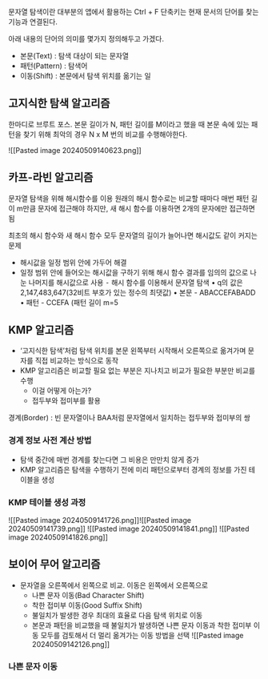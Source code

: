 문자열 탐색이란 대부분의 앱에서 활용하는 Ctrl + F 단축키는 현재 문서의 단어를 찾는 기능과 연결된다.

아래 내용의 단어의 의미를 몇가지 정의해두고 가겠다.
* 본문(Text) : 탐색 대상이 되는 문자열 
* 패턴(Pattern) : 탐색어 
* 이동(Shift) : 본문에서 탐색 위치를 옮기는 일


## 고지식한 탐색 알고리즘
한마디로 브루트 포스. 본문 길이가 N, 패턴 길이를 M이라고 했을 때 본문 속에 있는 패턴을 찾기 위해 최악의 경우 N x M 번의 비교를 수행해야한다.

![[Pasted image 20240509140623.png]]


## 카프-라빈 알고리즘
문자열 탐색을 위해 해시함수를 이용
원래의 해시 함수로는 비교할 때마다 매번 패턴 길이 m만큼 문자에 접근해야 하지만, 새 해시 함수를 이용하면 2개의 문자에만 접근하면 됨

최초의 해시 함수와 새 해시 함수 모두 문자열의 길이가 늘어나면 해시값도 같이 커지는 문제 
* 해시값을 일정 범위 안에 가두어 해결 
* 일정 범위 안에 들어오는 해시값을 구하기 위해 해시 함수 결과를 임의의 값으로 나눈 나머지를 해시값으로 사용
⁃ 해시 함수를 이용해서 문자열 탐색 • q의 값은 2,147,483,647(32비트 부호가 있는 정수의 최댓값) • 본문 - ABACCEFABADD • 패턴 - CCEFA (패턴 길이 m=5


## KMP 알고리즘
* ‘고지식한 탐색’처럼 탐색 위치를 본문 왼쪽부터 시작해서 오른쪽으로 옮겨가며 문자를 직접 비교하는 방식으로 동작 
* KMP 알고리즘은 비교할 필요 없는 부분은 지나치고 비교가 필요한 부분만 비교를 수행
	* 이걸 어떻게 아는가?
	* 접두부와 접미부를 활용

경계(Border) : 빈 문자열이나 BAA처럼 문자열에서 일치하는 접두부와 접미부의 쌍

### 경계 정보 사전 계산 방법 
* 탐색 중간에 매번 경계를 찾는다면 그 비용은 만만치 않게 증가 
* KMP 알고리즘은 탐색을 수행하기 전에 미리 패턴으로부터 경계의 정보를 가진 테이블을 생성 

### KMP 테이블 생성 과정
![[Pasted image 20240509141726.png]]![[Pasted image 20240509141739.png]]
![[Pasted image 20240509141841.png]]
![[Pasted image 20240509141826.png]]


## 보이어 무어 알고리즘
* 문자열을 오른쪽에서 왼쪽으로 비교. 이동은 왼쪽에서 오른쪽으로 
	* 나쁜 문자 이동(Bad Character Shift)  
	* 착한 접미부 이동(Good Suffix Shift) 
	* 불일치가 발생한 경우 최대의 효율로 다음 탐색 위치로 이동 
	* 본문과 패턴을 비교했을 때 불일치가 발생하면 나쁜 문자 이동과 착한 접미부 이동 모두를 검토해서 더 멀리 옮겨가는 이동 방법을 선택
![[Pasted image 20240509142126.png]]

### 나쁜 문자 이동
